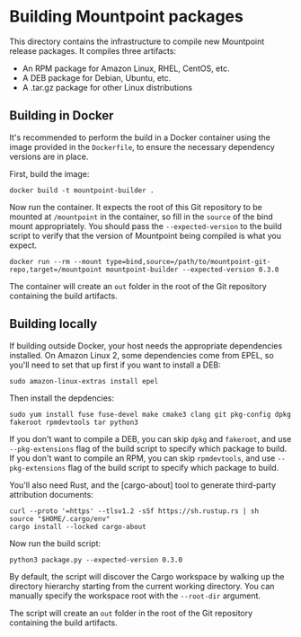 # Building Mountpoint packages

This directory contains the infrastructure to compile new Mountpoint release packages. It compiles three artifacts:
* An RPM package for Amazon Linux, RHEL, CentOS, etc.
* A DEB package for Debian, Ubuntu, etc.
* A .tar.gz package for other Linux distributions

## Building in Docker

It's recommended to perform the build in a Docker container using the image provided in the `Dockerfile`,
to ensure the necessary dependency versions are in place.

First, build the image:

    docker build -t mountpoint-builder .

Now run the container. It expects the root of this Git repository to be mounted at `/mountpoint` in the container, so fill in the `source` of the bind mount appropriately.
You should pass the `--expected-version` to the build script to verify that the version of Mountpoint being compiled is what you expect.

    docker run --rm --mount type=bind,source=/path/to/mountpoint-git-repo,target=/mountpoint mountpoint-builder --expected-version 0.3.0

The container will create an `out` folder in the root of the Git repository containing the build artifacts.

## Building locally

If building outside Docker, your host needs the appropriate dependencies installed.
On Amazon Linux 2, some dependencies come from EPEL, so you'll need to set that up first if you want to install a DEB:

    sudo amazon-linux-extras install epel

Then install the depdencies:

    sudo yum install fuse fuse-devel make cmake3 clang git pkg-config dpkg fakeroot rpmdevtools tar python3

If you don't want to compile a DEB, you can skip `dpkg` and `fakeroot`, and use `--pkg-extensions` flag of the build script to specify which package to build.
If you don't want to compile an RPM, you can skip `rpmdevtools`, and use `--pkg-extensions` flag of the build script to specify which package to build.

You'll also need Rust, and the [cargo-about] tool to generate third-party attribution documents:

    curl --proto '=https' --tlsv1.2 -sSf https://sh.rustup.rs | sh
    source "$HOME/.cargo/env"
    cargo install --locked cargo-about

Now run the build script:

    python3 package.py --expected-version 0.3.0

By default, the script will discover the Cargo workspace by walking up the directory hierarchy starting from the current working directory. You can manually specify the workspace root with the `--root-dir` argument.

The script will create an `out` folder in the root of the Git repository containing the build artifacts.
